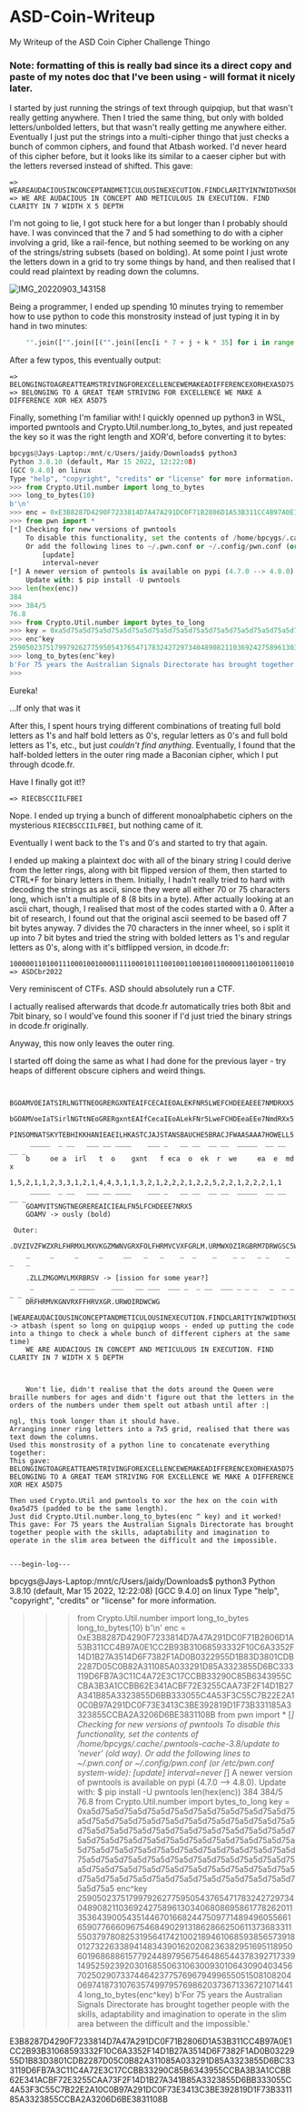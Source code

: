 # ASD-Coin-Writeup
My Writeup of the ASD Coin Cipher Challenge Thingo

### Note: formatting of this is really bad since its a direct copy and paste of my notes doc that I've been using - will format it nicely later.

I started by just running the strings of text through quipqiup, but that wasn't really getting anywhere.
Then I tried the same thing, but only with bolded letters/unbolded letters, but that wasn't really getting me anywhere either.
Eventually I just put the strings into a multi-cipher thingo that just checks a bunch of common ciphers, and found that Atbash worked.
I'd never heard of this cipher before, but it looks like its similar to a caeser cipher but with the letters reversed instead of shifted.
This gave:
```
=> WEAREAUDACIOUSINCONCEPTANDMETICULOUSINEXECUTION.FINDCLARITYIN7WIDTHX5DEPTH
=> WE ARE AUDACIOUS IN CONCEPT AND METICULOUS IN EXECUTION. FIND CLARITY IN 7 WIDTH X 5 DEPTH
```

I'm not going to lie, I got stuck here for a but longer than I probably should have.
I was convinced that the 7 and 5 had something to do with a cipher involving a grid, like a rail-fence, but nothing seemed to be working on any of the strings/string subsets (based on bolding). At some point I just wrote the letters down in a grid to try some things by hand, and then realised that I could read plaintext by reading down the columns.

![IMG_20220903_143158](https://user-images.githubusercontent.com/40308162/188255971-d21ecbc5-d30f-4052-8890-94a2ef0c551c.jpg)

Being a programmer, I ended up spending 10 minutes trying to remember how to use python to code this monstrosity instead of just typing it in by hand in two minutes:
```py
    "".join(["".join([("".join([enc[i * 7 + j + k * 35] for i in range(5)])) for j in range(7)]) for k in range(2)])
```

After a few typos, this eventually output:
```
=> BELONGINGTOAGREATTEAMSTRIVINGFOREXCELLENCEWEMAKEADIFFERENCEXORHEXA5D75
=> BELONGING TO A GREAT TEAM STRIVING FOR EXCELLENCE WE MAKE A DIFFERENCE XOR HEX A5D75
```

Finally, something I'm familiar with!
I quickly openned up python3 in WSL, imported pwntools and Crypto.Util.number.long_to_bytes, and just repeated the key so it was the right length and XOR'd, before converting it to bytes:
```py
bpcygs@Jays-Laptop:/mnt/c/Users/jaidy/Downloads$ python3
Python 3.8.10 (default, Mar 15 2022, 12:22:08)
[GCC 9.4.0] on linux
Type "help", "copyright", "credits" or "license" for more information.
>>> from Crypto.Util.number import long_to_bytes
>>> long_to_bytes(10)
b'\n'
>>> enc = 0xE3B8287D4290F7233814D7A47A291DC0F71B2806D1A53B311CC4B97A0E1CC2B93B31068593332F10C6A3352F14D1B27A3514D6F7382F1AD0B0322955D1B83D3801CDB2287D05C0B82A311085A033291D85A3323855D6BC333119D6FB7A3C11C4A72E3C17CCBB33290C85B6343955CCBA3B3A1CCBB62E341ACBF72E3255CAA73F2F14D1B27A341B85A3323855D6BB333055C4A53F3C55C7B22E2A10C0B97A291DC0F73E3413C3BE392819D1F73B331185A3323855CCBA2A3206D6BE3831108B
>>> from pwn import *
[*] Checking for new versions of pwntools
    To disable this functionality, set the contents of /home/bpcygs/.cache/.pwntools-cache-3.8/update to 'never' (old way).
    Or add the following lines to ~/.pwn.conf or ~/.config/pwn.conf (or /etc/pwn.conf system-wide):
        [update]
        interval=never
[*] A newer version of pwntools is available on pypi (4.7.0 --> 4.8.0).
    Update with: $ pip install -U pwntools
>>> len(hex(enc))
384
>>> 384/5
76.8
>>> from Crypto.Util.number import bytes_to_long
>>> key = 0xa5d75a5d75a5d75a5d75a5d75a5d75a5d75a5d75a5d75a5d75a5d75a5d75a5d75a5d75a5d75a5d75a5d75a5d75a5d75a5d75a5d75a5d75a5d75a5d75a5d75a5d75a5d75a5d75a5d75a5d75a5d75a5d75a5d75a5d75a5d75a5d75a5d75a5d75a5d75a5d75a5d75a5d75a5d75a5d75a5d75a5d75a5d75a5d75a5d75a5d75a5d75a5d75a5d75a5d75a5d75a5d75a5d75a5d75a5d75a5d75a5d75a5d75a5d75a5d75a5d75a5d75a5d75a5d75a5d75a5d75a5d75a5d75a5d75a5d75a5d75a5d75a5
>>> enc^key
2590502375179979262775950543765471783242729734048908211036924275896130340680869586177826201135364390054351446701668244750977148949605566165907766609675468490291318628662506113736833115503797808253195641742100218946106859385657391801273226338941483439016202082363829516951189506019686886157792448979567546486544378392717339149525923920301685506310630093010643090403456702502907337446423775769679499655051508108204069741873107635749979576986203736713367210714414
>>> long_to_bytes(enc^key)
b'For 75 years the Australian Signals Directorate has brought together people with the skills, adaptability and imagination to operate in the slim area between the difficult and the impossible.'
>>>
```
Eureka!

...If only that was it


After this, I spent hours trying different combinations of treating full bold letters as 1's and half bold letters as 0's, regular letters as 0's and full bold letters as 1's, etc., but just *couldn't find anything*. Eventually, I found that the half-bolded letters in the outer ring made a Baconian cipher, which I put through dcode.fr.

Have I finally got it!?

```
=> RIECBSCCIILFBEI
```

Nope.
I ended up trying a bunch of different monoalphabetic ciphers on the mysterious `RIECBSCCIILFBEI`, but nothing came of it.

Eventually I went back to the 1's and 0's and started to try that again.

I ended up making a plaintext doc with all of the binary string I could derive from the letter rings, along with bit flipped version of them, then started to CTRL+F for binary letters in them. Initially, I hadn't really tried to hard with decoding the strings as ascii, since they were all either 70 or 75 characters long, which isn't a multiple of 8 (8 bits in a byte). After actually looking at an ascii chart, though, I realised that most of the codes started with a 0. After a bit of research, I found out that the original ascii seemed to be based off 7 bit bytes anyway. 7 divides the 70 characters in the inner wheel, so i split it up into 7 bit bytes and tried the string with bolded letters as 1's and regular letters as 0's, along with it's bitflipped version, in dcode.fr:

```
1000001101001110001001000011110001011100100110010011000001100100110010
=> ASDCbr2022
```

Very reminiscent of CTFs. ASD should absolutely run a CTF.

I actually realised afterwards that dcode.fr automatically tries both 8bit and 7bit binary, so I would've found this sooner if I'd just tried the binary strings in dcode.fr originally.


Anyway, this now only leaves the outer ring.


I started off doing the same as what I had done for the previous layer - try heaps of different obscure ciphers and weird things.
```

    BGOAMVOEIATSIRLNGTTNEOGRERGXNTEAIFCECAIEOALEKFNR5LWEFCHDEEAEEE7NMDRXX5
    bGOAMVoeIaTSirlNGTtNEoGRERgxntEAIfCecaIEoALekFNr5LweFCHDEeaEEe7NmdRXx5
    PINSOMNATSKYTEBHIKKHANIEAEILHKASTCJAJSTANSBAUCHE5BRACJFWAASAAA7HOWELL5
     _____  _ __   ___ __ ____    ___ _   __ __  __ __  _____  __ __  __ _
    b     oe a  irl   t  o    gxnt   f eca  o  ek  r  we     ea  e  md  x
    1,5,2,1,1,2,3,3,1,2,1,4,4,3,1,1,3,2,1,2,2,2,1,2,2,5,2,2,1,2,2,2,1,1                                                                      
     _____  _ __   ___ __ ____    ___ _   __ __  __ __  _____  __ __  __ _
    GOAMVITSNGTNEGREREAICIEALFN5LFCHDEEE7NRX5
    GOAMV -> ously (bold)

 Outer:
    .DVZIVZFWZXRLFHRMXLMXVKGZMWNVGRXFOLFHRMVCVXFGRLM.URMWXOZIRGBRM7DRWGSC5WVKGS
    _     _     _     _     __   _   _    _  _    _    _ _   _ _    _  _   _   

    .ZLLZMGOMVLMXRBRSV -> [ission for some year?]
     _         _ ____    ___   __ ___  ___ _  _ __  ___ _ _ _   _  _ _  _ _  _ 
    DRFHRMVKGNVRXFFHRVXGR.URWOIRDWCWG
    [WEAREAUDACIOUSINCONCEPTANDMETICULOUSINEXECUTION.FINDCLARITYIN7WIDTHX5DEPTH] -> atbash (spent so long on quipqiup woops - ended up putting the code into a thingo to check a whole bunch of different ciphers at the same time)
    WE ARE AUDACIOUS IN CONCEPT AND METICULOUS IN EXECUTION. FIND CLARITY IN 7 WIDTH X 5 DEPTH
    


    Won't lie, didn't realise that the dots around the Queen were braille numbers for ages and didn't figure out that the letters in the orders of the numbers under them spelt out atbash until after :|
    
ngl, this took longer than it should have.
Arranging inner ring letters into a 7x5 grid, realised that there was text down the columns.
Used this monstrosity of a python line to concatenate everything together:
This gave: BELONGINGTOAGREATTEAMSTRIVINGFOREXCELLENCEWEMAKEADIFFERENCEXORHEXA5D75
BELONGING TO A GREAT TEAM STRIVING FOR EXCELLENCE WE MAKE A DIFFERENCE XOR HEX A5D75

Then used Crypto.Util and pwntools to xor the hex on the coin with 0xa5d75 (padded to be the same length).
Just did Crypto.Util.number.long_to_bytes(enc ^ key) and it worked!
This gave: For 75 years the Australian Signals Directorate has brought together people with the skills, adaptability and imagination to operate in the slim area between the difficult and the impossible.
    

---begin-log---

```
bpcygs@Jays-Laptop:/mnt/c/Users/jaidy/Downloads$ python3
Python 3.8.10 (default, Mar 15 2022, 12:22:08)
[GCC 9.4.0] on linux
Type "help", "copyright", "credits" or "license" for more information.
>>> from Crypto.Util.number import long_to_bytes
>>> long_to_bytes(10)
b'\n'
>>> enc = 0xE3B8287D4290F7233814D7A47A291DC0F71B2806D1A53B311CC4B97A0E1CC2B93B31068593332F10C6A3352F14D1B27A3514D6F7382F1AD0B0322955D1B83D3801CDB2287D05C0B82A311085A033291D85A3323855D6BC333119D6FB7A3C11C4A72E3C17CCBB33290C85B6343955CCBA3B3A1CCBB62E341ACBF72E3255CAA73F2F14D1B27A341B85A3323855D6BB333055C4A53F3C55C7B22E2A10C0B97A291DC0F73E3413C3BE392819D1F73B331185A3323855CCBA2A3206D6BE3831108B
>>> from pwn import *
[*] Checking for new versions of pwntools
    To disable this functionality, set the contents of /home/bpcygs/.cache/.pwntools-cache-3.8/update to 'never' (old way).
    Or add the following lines to ~/.pwn.conf or ~/.config/pwn.conf (or /etc/pwn.conf system-wide):
        [update]
        interval=never
[*] A newer version of pwntools is available on pypi (4.7.0 --> 4.8.0).
    Update with: $ pip install -U pwntools
>>> len(hex(enc))
384
>>> 384/5
76.8
>>> from Crypto.Util.number import bytes_to_long
>>> key = 0xa5d75a5d75a5d75a5d75a5d75a5d75a5d75a5d75a5d75a5d75a5d75a5d75a5d75a5d75a5d75a5d75a5d75a5d75a5d75a5d75a5d75a5d75a5d75a5d75a5d75a5d75a5d75a5d75a5d75a5d75a5d75a5d75a5d75a5d75a5d75a5d75a5d75a5d75a5d75a5d75a5d75a5d75a5d75a5d75a5d75a5d75a5d75a5d75a5d75a5d75a5d75a5d75a5d75a5d75a5d75a5d75a5d75a5d75a5d75a5d75a5d75a5d75a5d75a5d75a5d75a5d75a5d75a5d75a5d75a5d75a5d75a5d75a5d75a5d75a5d75a5d75a5
>>> enc^key
2590502375179979262775950543765471783242729734048908211036924275896130340680869586177826201135364390054351446701668244750977148949605566165907766609675468490291318628662506113736833115503797808253195641742100218946106859385657391801273226338941483439016202082363829516951189506019686886157792448979567546486544378392717339149525923920301685506310630093010643090403456702502907337446423775769679499655051508108204069741873107635749979576986203736713367210714414
>>> long_to_bytes(enc^key)
b'For 75 years the Australian Signals Directorate has brought together people with the skills, adaptability and imagination to operate in the slim area between the difficult and the impossible.'
>>>

E3B8287D4290F7233814D7A47A291DC0F71B2806D1A53B311CC4B97A0E1CC2B93B31068593332F10C6A3352F14D1B27A3514D6F7382F1AD0B0322955D1B83D3801CDB2287D05C0B82A311085A033291D85A3323855D6BC333119D6FB7A3C11C4A72E3C17CCBB33290C85B6343955CCBA3B3A1CCBB62E341ACBF72E3255CAA73F2F14D1B27A341B85A3323855D6BB333055C4A53F3C55C7B22E2A10C0B97A291DC0F73E3413C3BE392819D1F73B331185A3323855CCBA2A3206D6BE3831108B
